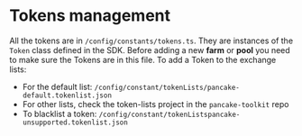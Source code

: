 # Tokens management

All the tokens are in `/config/constants/tokens.ts`. They are instances of the `Token` class defined in the SDK.
Before adding a new **farm** or **pool** you need to make sure the Tokens are in this file.
To add a Token to the exchange lists:

- For the default list: `/config/constant/tokenLists/pancake-default.tokenlist.json`
- For other lists, check the token-lists project in the `pancake-toolkit` repo
- To blacklist a token: `/config/constant/tokenListspancake-unsupported.tokenlist.json`
